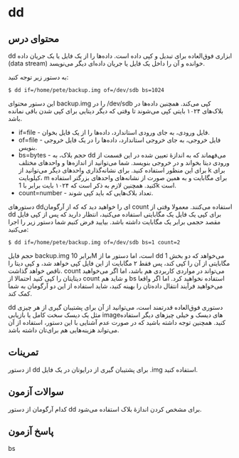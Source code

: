# ‏dd

## محتوای درس

‏dd ابزاری فوق‌العاده برای تبدیل و کپی داده است. داده‌ها را از یک فایل یا یک جریان
داده (data stream) خوانده و آن را داخل یک فایل یا جریان داده‌ای دیگر می‌نویسد. 

به دستور زیر توجه کنید:

```
$ dd if=/home/pete/backup.img of=/dev/sdb bs=1024
```

این دستور محتوای backup.img را در ‎/dev/sdb کپی می‌کند. همچنین داده‌ها در بلاک‌های
۱۰۲۴ بایتی کپی می‌شوند تا وقتی که دیگر دیتایی برای کپی شدن باقی نمانده باشد.

- ‏if=file - فایل ورودی، به جای ورودی استاندارد‌، داده‌ها را از یک فایل بخوان.
- of=file - فایل خروجی، به جای خروجی استاندارد‌، داده‌ها را در یک فایل خروجی بنویس.
- bs=bytes - حجم بلاک، به dd می‌فهماند که به اندازهٔ تعیین شده در این قسمت از ورودی
  دیتا بخواند و در خروجی بنویسد. شما می‌توانید از اندازه‌ها و واحد‌های مختلف برای این منظور
  استفاده کنید. برای نشانه‌گذاری واحد‌های دیگر می‌توانید از k برای کیلوبایت‌، m برای مگابایت و
  به همین صورت از نشانه‌های واحد‌های بزرگتر استفاده کنید. همچنین لازم به ذکر است که ۱۰۲۴ 
  بایت برابر با 1k است. 
- count=number - تعداد بلاک‌هایی که باید کپی شوند. 

دستور‌های dd‌ای را خواهید دید که که از آرگومان count استفاده می‌کنند. معمولا وقتی
از dd برای کپی یک فایل یک مگابایتی استفاده می‌کنید، انتظار دارید که پس از کپی
فایل مقصد حجمی برابر یک مگابایت داشته باشد. بیایید فرض کنیم شما دستور زیر را
اجرا می‌کنید:

```
$ dd if=/home/pete/backup.img of=/dev/sdb bs=1 count=2
```

حجم فایل backup.img برابر 10M است، اما دستور ما از dd می‌خواهد که دو بخش 1 مگابایتی از
آن را کپی کند، پس فقط ۲ مگابایت از این فایل کپی خواهد شد، و کپی دیتا را ناقص
خواهد گذاشت. count می‌تواند در مواردی کاربردی هم باشد‌، اما اگر می‌خواهید دیتایتان
را کپی کنید احتمالا از count و شاید هم bs استفاده نخواهید کرد. اما اگر واقعا می‌خواهید 
فرآیند انتقال داده‌تان را بهینه کنید‌، شاید استفاده از این دو آرگومان به شما کمک کند. 

‏dd دستوری فوق‌العاده قدرتمند است‌، می‌توانید از آن برای پشتیبان گیری از هر چیزی مثل
یک دیسک سخت کامل یا بازیابی image‌های دیسک و خیلی چیز‌های دیگر استفاده کنید.
همچنین توجه داشته باشید که در صورت عدم آشنایی با این دستور، استفاده از آن
می‌تواند هزینه‌هایی هم برای‌تان داشته باشد.

## تمرینات

از دستور dd برای پشتیبان گیری از درایو‌تان در یک فایل ‎.img استفاده کنید.

## سوالات آزمون

کدام آرگومان از دستور dd برای مشخص کردن اندازهٔ بلاک استفاده می‌شود. 

## پاسخ آزمون

bs
